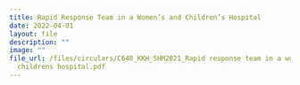 ```yaml
---
title: Rapid Response Team in a Women’s and Children’s Hospital
date: 2022-04-01
layout: file
description: ""
image: ""
file_url: /files/circulars/C640_​KKH_SHM2021_​Rapid response team in a womens and
  childrens hospital.pdf
---
```

